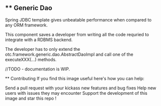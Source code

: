 ** Generic Dao
-----------

Spring JDBC template gives unbeatable performance when compared to any ORM framework.

This component saves a developer from writing all the code requried to integrate with a RDBMS backend.

The developer has to only extend the otc.framework.generic.dao.AbstractDaoImpl and call one of the executeXXX(...) methods.

//TODO - documentation is WIP.


** Contributing
If you find this image useful here's how you can help:

Send a pull request with your kickass new features and bug fixes
Help new users with issues they may encounter
Support the development of this image and star this repo !
